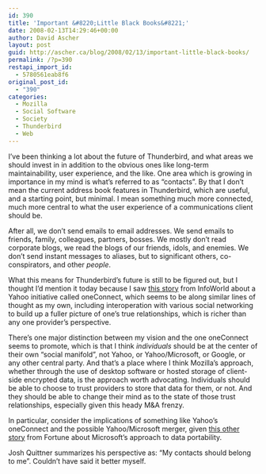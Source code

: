 ```yaml
---
id: 390
title: 'Important &#8220;Little Black Books&#8221;'
date: 2008-02-13T14:29:46+00:00
author: David Ascher
layout: post
guid: http://ascher.ca/blog/2008/02/13/important-little-black-books/
permalink: /?p=390
restapi_import_id:
  - 5780561eab8f6
original_post_id:
  - "390"
categories:
  - Mozilla
  - Social Software
  - Society
  - Thunderbird
  - Web
---
```

I&#8217;ve been thinking a lot about the future of Thunderbird, and what areas we should invest in in addition to the obvious ones like long-term maintainability, user experience, and the like. One area which is growing in importance in my mind is what&#8217;s referred to as &#8220;contacts&#8221;. By that I don&#8217;t mean the current address book features in Thunderbird, which are useful, and a starting point, but minimal. I mean something much more connected, much more central to what the user experience of a communications client should be.

After all, we don&#8217;t send emails to email addresses. We send emails to friends, family, colleagues, partners, bosses. We mostly don&#8217;t read corporate blogs, we read the blogs of our friends, idols, and enemies. We don&#8217;t send instant messages to aliases, but to significant others, co-conspirators, and other _people_.

What this means for Thunderbird&#8217;s future is still to be figured out, but I thought I&#8217;d mention it today because I saw [this story](http://news.yahoo.com/s/infoworld/20080212/tc_infoworld/95265) from InfoWorld about a Yahoo initiative called oneConnect, which seems to be along similar lines of thought as my own, including interoperation with various social networking to build up a fuller picture of one&#8217;s true relationships, which is richer than any one provider&#8217;s perspective.

There&#8217;s one major distinction between my vision and the one oneConnect seems to promote, which is that I think _individuals_ should be at the center of their own &#8220;social manifold&#8221;, not Yahoo, or Yahoo/Microsoft, or Google, or any other central party. And that&#8217;s a place where I think Mozilla&#8217;s approach, whether through the use of desktop software or hosted storage of client-side encrypted data, is the approach worth advocating. Individuals should be able to choose to trust providers to store that data for them, or not. And they should be able to change their mind as to the state of those trust relationships, especially given this heady M&A frenzy.

In particular, consider the implications of something like Yahoo&#8217;s oneConnect and the possible Yahoo/Microsoft merger, given [this other story](http://money.cnn.com/2008/02/11/technology/quittner_address.fortune/) from Fortune about Microsoft&#8217;s approach to data portability.

Josh Quittner summarizes his perspective as: &#8220;My contacts should belong to me&#8221;. Couldn&#8217;t have said it better myself.